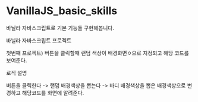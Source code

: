 # VanillaJS_basic_skills

바닐라 자바스크립트로 기본 기능들 구현해봅니다.


바닐라 자바스크립트 프로젝트

첫번째 프로젝트) 
버튼을 클릭할때 랜덤 색상이 배경화면ㅇ으로 지정되고 해당 코드를 보여준다. 

로직 설명

버튼을 클릭한다 -> 랜덤 배경색상을 뽑는다 -> 바디 배경색상을 뽑은 배경색상으로 변경하고 해당코드를 화면에 알려준다.


